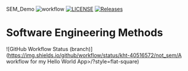 SEM_Demo
![workflow](https://github.com/kht-40516572/not_sem/actions/workflows/main.yml/badge.svg)
[![LICENSE](https://img.shields.io/github/license/kht-40516572/sem.svg?style=flat-square)](https://github.com/kht-40516572/sem/blob/master/LICENSE)
[![Releases](https://img.shields.io/github/release/kht-40516572/sem/all.svg?style=flat-square)](https://github.com/kht-40516572/sem/releases)
# Software Engineering Methods
![GitHub Workflow Status (branch)](https://img.shields.io/github/workflow/status/kht-40516572/not_sem/A workflow for my Hello World App>/<branch>?style=flat-square)